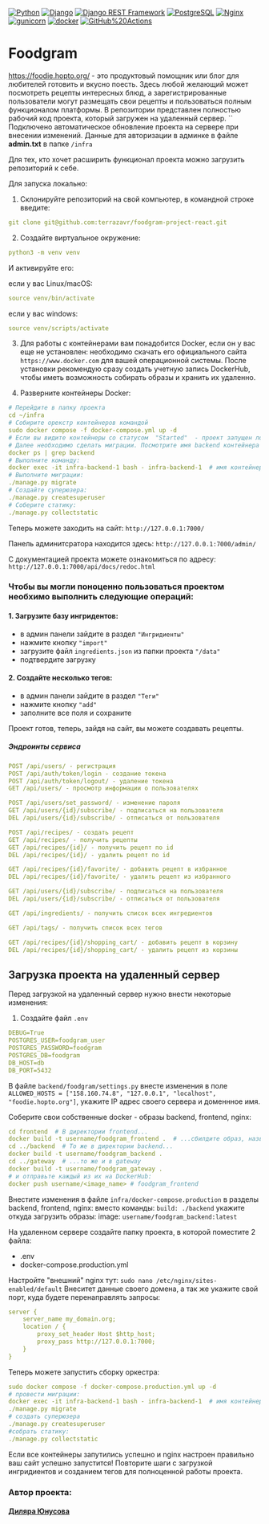 [![Python](https://img.shields.io/badge/-Python-464646?style=flat-square&logo=Python)](https://www.python.org/)
[![Django](https://img.shields.io/badge/-Django-464646?style=flat-square&logo=Django)](https://www.djangoproject.com/)
[![Django REST Framework](https://img.shields.io/badge/-Django%20REST%20Framework-464646?style=flat-square&logo=Django%20REST%20Framework)](https://www.django-rest-framework.org/)
[![PostgreSQL](https://img.shields.io/badge/-PostgreSQL-464646?style=flat-square&logo=PostgreSQL)](https://www.postgresql.org/)
[![Nginx](https://img.shields.io/badge/-NGINX-464646?style=flat-square&logo=NGINX)](https://nginx.org/ru/)
[![gunicorn](https://img.shields.io/badge/-gunicorn-464646?style=flat-square&logo=gunicorn)](https://gunicorn.org/)
[![docker](https://img.shields.io/badge/-Docker-464646?style=flat-square&logo=docker)](https://www.docker.com/)
[![GitHub%20Actions](https://img.shields.io/badge/-GitHub%20Actions-464646?style=flat-square&logo=GitHub%20actions)](https://github.com/features/actions)

# Foodgram
https://foodie.hopto.org/ - это продуктовый помощник или блог для любителей готовить и вкусно поесть.
Здесь любой желающий может посмотреть рецепты интересных блюд, а зарегистрированные пользователи могут размещать свои рецепты и пользоваться полным функционалом платформы.
В репозитории представлен полностью рабочий код проекта, который загружен на удаленный сервер.
``
Подключено автоматическое обновление проекта на сервере при внесении изменений.
Данные для авторизации в админке в файле **admin.txt** в папке `/infra`

Для тех, кто хочет расширить функционал проекта можно загрузить репозиторий к себе.

Для запуска локально:

1. Cклонируйте репозиторий на свой компьютер, в командной строке введите:

```yaml
git clone git@github.com:terrazavr/foodgram-project-react.git
 ```
2. Создайте виртуальное окружение:
```yaml
python3 -m venv venv 
```
И активируйте его:

если у вас Linux/macOS:
```yaml
source venv/bin/activate
```
если у вас windows:

```yaml
source venv/scripts/activate
```

3. Для работы с контейнерами вам понадобится Docker, если он у вас еще не установлен: необходимо скачать его официального сайта `https://www.docker.com` для вашей операционной системы. После установки рекомендую сразу создать учетную запись DockerHub, чтобы иметь возможность собирать образы и хранить их удаленно.

4. Разверните контейнеры Docker:
```yaml
# Перейдите в папку проекта
cd ~/infra
# Собирите орекстр контейнеров командой
sudo docker compose -f docker-compose.yml up -d
# Если вы видите контейнеры со статусом  "Started"  - проект запущен локально 
# Далее необходимо сделать миграции. Посмотрите имя backend контейнера
docker ps | grep backend
# Выполните команду:
docker exec -it infra-backend-1 bash - infra-backend-1  # имя контейнера, может отличаться
# Выполните миграции: 
./manage.py migrate
# Создайте суперюзера: 
./manage.py createsuperuser
# Соберите статику: 
./manage.py collectstatic
```
Теперь можете заходить на сайт: `http://127.0.0.1:7000/`

Панель админитсратора находится здесь: `http://127.0.0.1:7000/admin/`

С документацией проекта можете ознакомиться по адресу: `http://127.0.0.1:7000/api/docs/redoc.html`

### Чтобы вы могли поноценно пользоваться проектом необхимо выполнить следующие операций:
#### 1. Загрузите базу ингридентов:
- в админ панели зайдите в раздел `"Ингридиенты"`
- нажмите кнопку `"import"`
- загрузите файл `ingredients.json` из папки проекта `"/data"`
- подтвердите загрузку
#### 2. Создайте несколько тегов:
- в админ панели зайдите в раздел `"Теги"`
- нажмите кнопку `"add"`
- заполните все поля и сохраните

Проект готов, теперь, зайдя на сайт, вы можете создавать рецепты.
##### Эндроинты сервиса

```yaml
POST /api/users/ - регистрация
POST /api/auth/token/login - создание токена
POST /api/auth/token/logout/ - удаление токена
GET /api/users/ - просмотр информации о пользователях

POST /api/users/set_password/ - изменение пароля
GET /api/users/{id}/subscribe/ - подписаться на пользователя
DEL /api/users/{id}/subscribe/ - отписаться от пользователя

POST /api/recipes/ - создать рецепт
GET /api/recipes/ - получить рецепты
GET /api/recipes/{id}/ - получить рецепт по id
DEL /api/recipes/{id}/ - удалить рецепт по id

GET /api/recipes/{id}/favorite/ - добавить рецепт в избранное
DEL /api/recipes/{id}/favorite/ - удалить рецепт из избранного

GET /api/users/{id}/subscribe/ - подписаться на пользователя
DEL /api/users/{id}/subscribe/ - отписаться от пользователя

GET /api/ingredients/ - получить список всех ингредиентов

GET /api/tags/ - получить список всех тегов

GET /api/recipes/{id}/shopping_cart/ - добавить рецепт в корзину
DEL /api/recipes/{id}/shopping_cart/ - удалить рецепт из корзины
```

## Загрузка проекта на удаленный сервер

Перед загрузкой на удаленный сервер нужно внести некоторые изменения:
1. Создайте файл `.env` 
```yaml
DEBUG=True
POSTGRES_USER=foodgram_user
POSTGRES_PASSWORD=foodgram
POSTGRES_DB=foodgram
DB_HOST=db
DB_PORT=5432
```

В файле `backend/foodgram/settings.py` внесте изменения в поле `ALLOWED_HOSTS = ["158.160.74.8", "127.0.0.1", "localhost", "foodie.hopto.org"]`, укажите IP адрес своего сервера и доменнное имя.

Соберите свои собственные docker - образы backend, frontend, nginx:
```yaml
cd frontend  # В директории frontend...
docker build -t username/foodgram_frontend .  # ...сбилдите образ, назвите его foodgram_frontend
cd ../backend  # То же в директории backend...
docker build -t username/foodgram_backend .
cd ../gateway  # ...то же и в gateway
docker build -t username/foodgram_gateway . 
# и отправьте каждый из их на DockerHub:
docker push username/<image_name> # foodgram_frontend 
```

Внестите изменения в файле `infra/docker-compose.production` в разделы backend, frontend, nginx:
вместо команды: `build: ./backend` укажите откуда загрузить образы: image: `username/foodgram_backend:latest`

На удаленном сервере создайте папку проекта, в которой поместите 2 файла:
- .env
- docker-compose.production.yml

Настройте "внешний" nginx тут: `sudo nano /etc/nginx/sites-enabled/default`
Внеситет данные своего домена, а так же укажите свой порт, куда будете перенаправлять запросы:
```yaml
server {
    server_name my_domain.org;
    location / {
        proxy_set_header Host $http_host;
        proxy_pass http://127.0.0.1:7000;
    }
}
```

Теперь можете запустить сборку оркестра:
```yaml
sudo docker compose -f docker-compose.production.yml up -d
# провести миграции:
docker exec -it infra-backend-1 bash - infra-backend-1  # имя контейнера, может отличаться
./manage.py migrate
# создать суперюзера 
./manage.py createsuperuser
#собрать статику: 
./manage.py collectstatic
```

Если все контейнеры запутились успешно и nginx настроен правильно ваш сайт успешно запустится!
Повторите шаги с загрузкой ингридиентов и созданием тегов для полноценной работы проекта.

### Автор проекта:
#### [Диляра Юнусова](https://github.com/terrazavr)